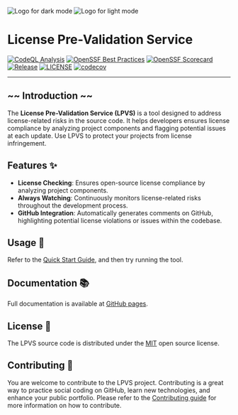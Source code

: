 ![Logo for dark mode](doc/docs/img/lpvs-dark.png#gh-dark-mode-only)
![Logo for light mode](doc/docs/img/lpvs-light.png#gh-light-mode-only)

# License Pre-Validation Service

[![CodeQL Analysis](https://github.com/Samsung/LPVS/workflows/CodeQL%20Analysis/badge.svg)](https://github.com/Samsung/LPVS/actions?query=workflow%3A%22CodeQL+Analysis%22)
[![OpenSSF Best Practices](https://www.bestpractices.dev/projects/6309/badge)](https://www.bestpractices.dev/projects/6309)
[![OpenSSF Scorecard](https://api.securityscorecards.dev/projects/github.com/Samsung/LPVS/badge)](https://api.securityscorecards.dev/projects/github.com/Samsung/LPVS)
[![Release](https://img.shields.io/github/v/release/samsung/lpvs.svg)](https://github.com/Samsung/LPVS/releases)
[![LICENSE](https://img.shields.io/github/license/samsung/lpvs.svg)](https://github.com/Samsung/LPVS/blob/main/LICENSE)
[![codecov](https://codecov.io/gh/Samsung/LPVS/graph/badge.svg?token=XTD749ITNF)](https://codecov.io/gh/Samsung/LPVS)

---

## ~~ Introduction ~~

The **License Pre-Validation Service (LPVS)** is a tool designed to address license-related risks in the source code.
It helps developers ensures license compliance by analyzing project components and flagging potential issues at each update.
Use LPVS to protect your projects from license infringement.

## Features ✨

- **License Checking**: Ensures open-source license compliance by analyzing project components.
- **Always Watching**: Continuously monitors license-related risks throughout the development process.
- **GitHub Integration**: Automatically generates comments on GitHub, highlighting potential license violations or issues within the codebase.

## Usage 🚀

Refer to the [Quick Start Guide], and then try running the tool.

## Documentation 📚

Full documentation is available at [GitHub pages].

## License 📝

The LPVS source code is distributed under the [MIT] open source license.

## Contributing 🤝

You are welcome to contribute to the LPVS project.
Contributing is a great way to practice social coding on GitHub, learn new technologies, and enhance your public portfolio.
Please refer to the [Contributing guide] for more information on how to contribute.

[GitHub pages]: https://samsung.github.io/LPVS/
[Contributing guide]: https://samsung.github.io/LPVS/dev-guide/contributing/
[MIT]: https://opensource.org/licenses/MIT
[Quick Start Guide]: https://samsung.github.io/LPVS/quick-start-guide/
